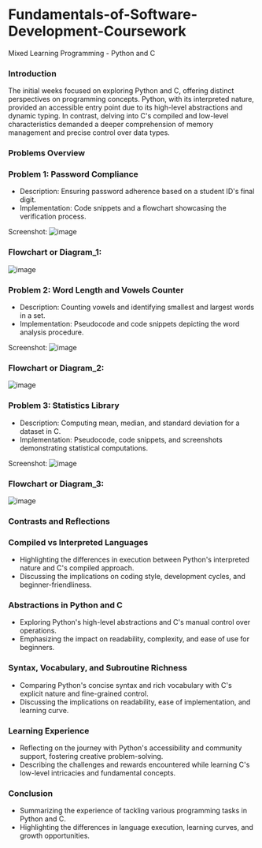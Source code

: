 # Fundamentals-of-Software-Development-Coursework
Mixed Learning Programming - Python and C

### Introduction
The initial weeks focused on exploring Python and C, offering distinct perspectives on programming concepts. Python, with its interpreted nature, provided an accessible entry point due to its high-level abstractions and dynamic typing. In contrast, delving into C's compiled and low-level characteristics demanded a deeper comprehension of memory management and precise control over data types.

### Problems Overview
### Problem 1: Password Compliance

- Description: Ensuring password adherence based on a student ID's final digit.
- Implementation: Code snippets and a flowchart showcasing the verification process.

Screenshot: 
![image](https://github.com/Momatahina933/Fundamentals-of-Software-Development-Coursework/assets/153527981/5d3dcaa5-5c42-43cf-abec-56198971bbd4)

### Flowchart or Diagram_1: 
![image](https://github.com/Momatahina933/Fundamentals-of-Software-Development-Coursework/assets/153527981/2180e970-28cd-421e-81dd-63db856b0554)

### Problem 2: Word Length and Vowels Counter

- Description: Counting vowels and identifying smallest and largest words in a set.
- Implementation: Pseudocode and code snippets depicting the word analysis procedure.

Screenshot: 
![image](https://github.com/Momatahina933/Fundamentals-of-Software-Development-Coursework/assets/153527981/c86d47ac-9730-46da-a7d1-022ee7eeda90)

### Flowchart or Diagram_2: 
![image](https://github.com/Momatahina933/Fundamentals-of-Software-Development-Coursework/assets/153527981/97ed0d90-541b-4036-ae29-ed8ab714f4f7)



### Problem 3: Statistics Library

- Description: Computing mean, median, and standard deviation for a dataset in C.
- Implementation: Pseudocode, code snippets, and screenshots demonstrating statistical computations.

Screenshot: 
![image](https://github.com/Momatahina933/Fundamentals-of-Software-Development-Coursework/assets/153527981/5b622ab6-2f63-436e-b6e7-6d44794d3feb)

### Flowchart or Diagram_3: 
![image](https://github.com/Momatahina933/Fundamentals-of-Software-Development-Coursework/assets/153527981/03b77dad-8d8a-46aa-8833-c63d98934b04)


### Contrasts and Reflections
### Compiled vs Interpreted Languages

- Highlighting the differences in execution between Python's interpreted nature and C's compiled approach.
- Discussing the implications on coding style, development cycles, and beginner-friendliness.

### Abstractions in Python and C

- Exploring Python's high-level abstractions and C's manual control over operations.
- Emphasizing the impact on readability, complexity, and ease of use for beginners.

### Syntax, Vocabulary, and Subroutine Richness

- Comparing Python's concise syntax and rich vocabulary with C's explicit nature and fine-grained control.
- Discussing the implications on readability, ease of implementation, and learning curve.

### Learning Experience

- Reflecting on the journey with Python's accessibility and community support, fostering creative problem-solving.
- Describing the challenges and rewards encountered while learning C's low-level intricacies and fundamental concepts.

### Conclusion

- Summarizing the experience of tackling various programming tasks in Python and C.
- Highlighting the differences in language execution, learning curves, and growth opportunities.
